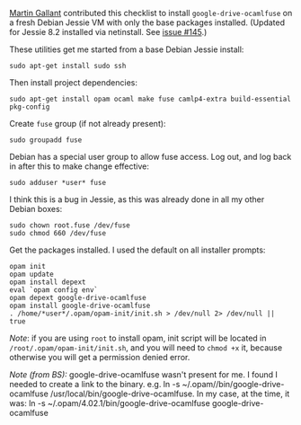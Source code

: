 [Martin Gallant](https://plus.google.com/u/0/106520267009287985667) contributed this checklist to install `google-drive-ocamlfuse` on a fresh Debian Jessie VM with only the base packages installed. (Updated for Jessie 8.2 installed via netinstall. See [issue #145](https://github.com/astrada/google-drive-ocamlfuse/issues/145).)

These utilities get me started from a base Debian Jessie install:

    sudo apt-get install sudo ssh

Then install project dependencies:

    sudo apt-get install opam ocaml make fuse camlp4-extra build-essential pkg-config

Create `fuse` group (if not already present):

    sudo groupadd fuse

Debian has a special user group to allow fuse access. Log out, and log back in after this to make change effective:

    sudo adduser *user* fuse

I think this is a bug in Jessie, as this was already done in all my other Debian boxes:

    sudo chown root.fuse /dev/fuse
    sudo chmod 660 /dev/fuse

Get the packages installed. I used the default on all installer prompts:

    opam init
    opam update
    opam install depext
    eval `opam config env`
    opam depext google-drive-ocamlfuse
    opam install google-drive-ocamlfuse
    . /home/*user*/.opam/opam-init/init.sh > /dev/null 2> /dev/null || true

*Note*: if you are using `root` to install opam, init script will be located in `/root/.opam/opam-init/init.sh`, and you will need to `chmod +x` it, because otherwise you will get a permission denied error.

*Note (from BS):* google-drive-ocamlfuse wasn't present for me. I found I needed to create a link to the binary. e.g. ln -s ~/.opam/<version>/bin/google-drive-ocamlfuse /usr/local/bin/google-drive-ocamlfuse. In my case, at the time, it was: ln -s ~/.opam/4.02.1/bin/google-drive-ocamlfuse google-drive-ocamlfuse